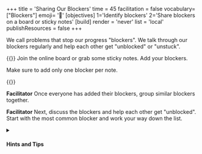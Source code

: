 +++
title = 'Sharing Our Blockers'
time = 45
facilitation = false
vocabulary=["Blockers"]
emoji= '🚧'
[objectives]
1='Identify blockers'
2='Share blockers on a board or sticky notes'
[build]
  render = 'never'
  list = 'local'
  publishResources = false
+++

We call problems that stop our progress "blockers". We talk through our blockers regularly and help each other get "unblocked" or "unstuck".

{{<note title="Sharing Our Blockers" type="activity">}}
Join the online board or grab some sticky notes. Add your blockers.

Make sure to add only one blocker per note.

{{</note>}}

**Facilitator** Once everyone has added their blockers, group similar blockers together.

**Facilitator** Next, discuss the blockers and help each other get "unblocked". Start with the most common blocker and work your way down the list.

<details>
<summary>

#### Hints and Tips

</summary>

{{<note title="Example Blockers" type="example">}}

- I can't find a Slack channel people keep mentioning.
- People tell me I should be replying to a Slack message in a thread, and I don't know how.
- I can't open a PR, because...
- How do I fix extra stray files in my PR?
- I don't have a computer so I can't complete my work!
- How do I run Lighthouse?

{{</note>}}

- Everyone should have blockers. If you aren't blocked on anything in the course, do you need to challenge yourself more?
- Ask "stupid" questions. Your question is not stupid! What we are doing is hard, and everyone has questions. If you're stuck, it's likely that someone else is too. Please help others and ask your question!
- If you have other more _advanced_ questions, do write them on the board but **don't** expect to answer them in Blockers. We will work on those in study group.
</details>
